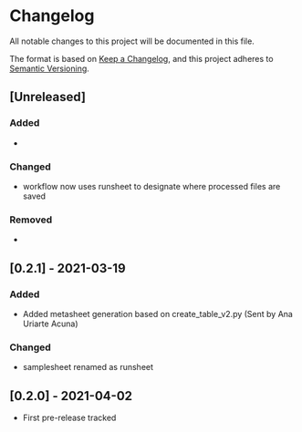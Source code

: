 # Changelog
All notable changes to this project will be documented in this file.

The format is based on [Keep a Changelog](https://keepachangelog.com/en/1.0.0/),
and this project adheres to [Semantic Versioning](https://semver.org/spec/v2.0.0.html).

## [Unreleased]
### Added
  -
  
### Changed
  - workflow now uses runsheet to designate where processed files are saved

### Removed
  -

## [0.2.1] - 2021-03-19
### Added
  - Added metasheet generation based on create_table_v2.py (Sent by Ana Uriarte Acuna)

### Changed
  - samplesheet renamed as runsheet

## [0.2.0] - 2021-04-02
  - First pre-release tracked
